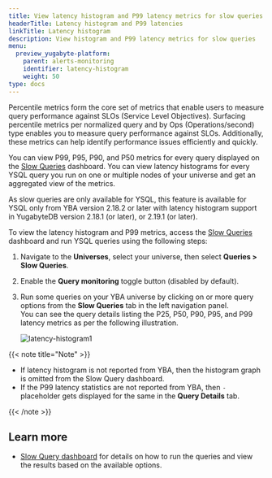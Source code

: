 ```yaml
---
title: View latency histogram and P99 latency metrics for slow queries
headerTitle: Latency histogram and P99 latencies
linkTitle: Latency histogram
description: View histogram and P99 latency metrics for slow queries
menu:
  preview_yugabyte-platform:
    parent: alerts-monitoring
    identifier: latency-histogram
    weight: 50
type: docs
---
```


Percentile metrics form the core set of metrics that enable users to measure query performance against SLOs (Service Level Objectives). Surfacing percentile metrics per normalized query and by Ops (Operations/second) type enables you to measure query performance against SLOs. Additionally, these metrics can help identify performance issues efficiently and quickly.

You can view P99, P95, P90, and P50 metrics for every query displayed on the [Slow Queries](../../../yugabyte-platform/alerts-monitoring/slow-queries-dashboard/) dashboard.
You can view latency histograms for every YSQL query you run on one or multiple nodes of your universe and get an aggregated view of the metrics.

As slow queries are only available for YSQL, this feature is available for YSQL only from YBA version 2.18.2 or later with latency histogram support in YugabyteDB version 2.18.1 (or later), or 2.19.1 (or later).

To view the latency histogram and P99 metrics, access the [Slow Queries](../../../yugabyte-platform/alerts-monitoring/slow-queries-dashboard/) dashboard and run YSQL queries using the following steps:

1. Navigate to the **Universes**, select your universe, then select **Queries > Slow Queries**.
1. Enable the **Query monitoring** toggle button (disabled by default).
1. Run some queries on your YBA universe by clicking on or more query options from the **Slow Queries** tab in the left navigation panel.
    \
    You can see the query details listing the P25, P50, P90, P95, and P99 latency metrics as per the following illustration.

    ![latency-histogram1](/images/yp/alerts-monitoring/slow-queries/latency-histogram1.png)

{{< note title="Note" >}}

- If latency histogram is not reported from YBA, then the histogram graph is omitted from the Slow Query dashboard.
- If the P99 latency statistics are not reported from YBA, then `-` placeholder gets displayed for the same in the **Query Details** tab.

{{< /note >}}

## Learn more

- [Slow Query dashboard](../../../yugabyte-platform/alerts-monitoring/slow-queries-dashboard/) for details on how to run the queries and view the results based on the available options.

